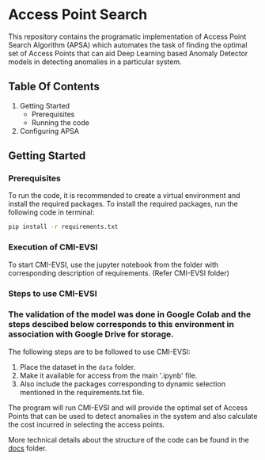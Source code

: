 # Access Point Search

This repository contains the programatic implementation of Access Point Search Algorithm (APSA) which automates the task of finding the optimal set of Access Points that can aid Deep Learning based Anomaly Detector models in detecting anomalies in a particular system.

## Table Of Contents
1. Getting Started
    - Prerequisites
    - Running the code
3. Configuring APSA

## Getting Started
### Prerequisites
To run the code, it is recommended to create a virtual environment and install the required packages. 
To install the required packages, run the following code in terminal:

```bash
pip install -r requirements.txt
```
### Execution of CMI-EVSI
To start CMI-EVSI, use the jupyter notebook from the folder with corresponding description of requirements. (Refer CMI-EVSI folder)

### Steps to use CMI-EVSI

### The validation of the model was done in Google Colab and the steps descibed below corresponds to this environment in association with Google Drive for storage.

The following steps are to be followed to use CMI-EVSI:
1. Place the dataset in the `data` folder.
2. Make it available for access from the main '.ipynb' file.
3. Also include the packages corresponding to dynamic selection mentioned in the requirements.txt file.

The program will run CMI-EVSI and will provide the optimal set of Access Points that can be used to detect anomalies in the system and also calculate the cost incurred in selecting the access points.

More technical details about the structure of the code can be found in the [docs](docs) folder.
